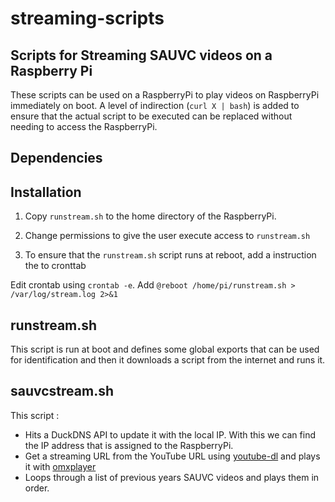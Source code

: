 # streaming-scripts
Scripts for Streaming SAUVC videos on a Raspberry Pi
-------

These scripts can be used on a RaspberryPi to play videos on RaspberryPi immediately on boot. A level of indirection (`curl X | bash`) is added to ensure that the actual script to be executed can be replaced without needing to access the RaspberryPi.

## Dependencies

## Installation

1. Copy `runstream.sh` to the home directory of the RaspberryPi.

2. Change permissions to give the user execute access to `runstream.sh`

3. To ensure that the `runstream.sh` script runs at reboot, add a instruction the to cronttab

  Edit crontab using `crontab -e`. Add `@reboot /home/pi/runstream.sh > /var/log/stream.log 2>&1`


## runstream.sh

This script is run at boot and defines some global exports that can be used for identification and then it downloads a script from the internet and runs it.


## sauvcstream.sh

This script : 

- Hits a DuckDNS API to update it with the local IP. With this we can find the IP address that is assigned to the RaspberryPi.
- Get a streaming URL from the YouTube URL using [youtube-dl](https://rg3.github.io/youtube-dl/download.html) and plays it with [omxplayer](https://github.com/huceke/omxplayer)
- Loops through a list of previous years SAUVC videos and plays them in order.
